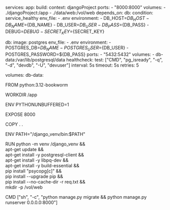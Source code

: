 services:
  app:
    build:
      context: djangoProject
    ports:
      - "8000:8000"
    volumes:
      - ./djangoProject:/app
      - ./data/web:/vol/web
    depends_on:
      db:
        condition: service_healthy
    env_file:
      - .env
    environment:
      - DB_HOST=${DB_HOST}
      - DB_NAME=${DB_NAME}
      - DB_USER=${DB_USER}
      - DB_PASS=${DB_PASS}
      - DEBUG=${DEBUG}
      - SECRET_KEY=${SECRET_KEY}

  db:
    image: postgres
    env_file:
      - .env
    environment:
      - POSTGRES_DB=${DB_NAME}
      - POSTGRES_USER=${DB_USER}
      - POSTGRES_PASSWORD=${DB_PASS}
    ports:
      - "5432:5432"
    volumes:
      - db-data:/var/lib/postgresql/data
    healthcheck:
      test: ["CMD", "pg_isready", "-q", "-d", "devdb", "-U", "devuser"]
      interval: 5s
      timeout: 5s
      retries: 5


volumes:
  db-data:



FROM python:3.12-bookworm

WORKDIR /app

ENV PYTHONUNBUFFERED=1

EXPOSE 8000

COPY . .

ENV PATH="/django_venv/bin:$PATH"

RUN python -m venv /django_venv && \
    apt-get update && \
    apt-get install -y postgresql-client && \
    apt-get install -y libpq-dev && \
    apt-get install -y build-essential && \
    pip install "psycopg[c]" && \
    pip install --upgrade pip && \
    pip install --no-cache-dir -r req.txt && \
    mkdir -p /vol/web


CMD ["sh", "-c", "python manage.py migrate && python manage.py runserver 0.0.0.0:8000"]

